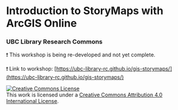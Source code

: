 # Introduction to StoryMaps with ArcGIS Online
### UBC Library Research Commons


:heavy_exclamation_mark: This workshop is being re-developed and not yet complete. 

:heavy_exclamation_mark:
Link to workshop: [https://ubc-library-rc.github.io/gis-storymaps/](https://ubc-library-rc.github.io/gis-storymaps/)



<a rel="license" href="http://creativecommons.org/licenses/by/4.0/"><img alt="Creative Commons License" style="border-width:0" src="https://i.creativecommons.org/l/by/4.0/88x31.png" /></a><br />This work is licensed under a <a rel="license" href="http://creativecommons.org/licenses/by/4.0/">Creative Commons Attribution 4.0 International License</a>.


